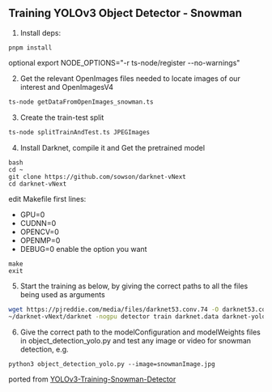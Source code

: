 ## Training YOLOv3 Object Detector - Snowman

1. Install deps:

`pnpm install`

optional 
export NODE_OPTIONS="-r ts-node/register --no-warnings"

2. Get the relevant OpenImages files needed to locate images of our interest and OpenImagesV4

```bash
ts-node getDataFromOpenImages_snowman.ts
```

3. Create the train-test split

```bash
ts-node splitTrainAndTest.ts JPEGImages
```

4. Install Darknet, compile it and Get the pretrained model
```
bash
cd ~
git clone https://github.com/sowson/darknet-vNext
cd darknet-vNext
```

edit Makefile first lines:
- GPU=0
- CUDNN=0
- OPENCV=0
- OPENMP=0
- DEBUG=0
enable the option you want

```
make
exit
```

5. Start the training as below, by giving the correct paths to all the files being used as arguments

```bash
wget https://pjreddie.com/media/files/darknet53.conv.74 -O darknet53.conv.74
~/darknet-vNext/darknet -nogpu detector train darknet.data darknet-yolov3.cfg darknet53.conv.74 > train.log
```

6. Give the correct path to the modelConfiguration and modelWeights files in object_detection_yolo.py and test any image or video for snowman detection, e.g.

`python3 object_detection_yolo.py --image=snowmanImage.jpg`

ported from [YOLOv3-Training-Snowman-Detector](https://github.com/spmallick/learnopencv/tree/master/YOLOv3-Training-Snowman-Detector)